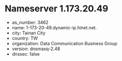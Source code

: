 # Nameserver 1.173.20.49

* as_number: 3462
* name: 1-173-20-49.dynamic-ip.hinet.net.
* city: Tainan City
* country: TW
* organization: Data Communication Business Group
* version: dnsmasq-2.48
* dnssec: false
